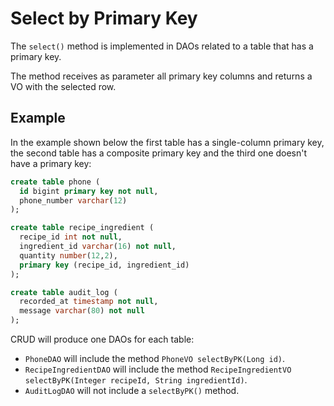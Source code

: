 # Select by Primary Key

The `select()` method is implemented in DAOs related to a table that has a primary key.

The method receives as parameter all primary key columns and returns a VO with the selected row.


## Example

In the example shown below the first table has a single-column primary key, the second table
has a composite primary key and the third one doesn't have a primary key:

```sql
create table phone (
  id bigint primary key not null,
  phone_number varchar(12)
);

create table recipe_ingredient (
  recipe_id int not null,
  ingredient_id varchar(16) not null,
  quantity number(12,2),
  primary key (recipe_id, ingredient_id)
);

create table audit_log (
  recorded_at timestamp not null,
  message varchar(80) not null
);
```

CRUD will produce one DAOs for each table:
- `PhoneDAO` will include the method `PhoneVO selectByPK(Long id)`.
- `RecipeIngredientDAO` will include the method `RecipeIngredientVO selectByPK(Integer recipeId, String ingredientId)`.
- `AuditLogDAO` will not include a `selectByPK()` method.

